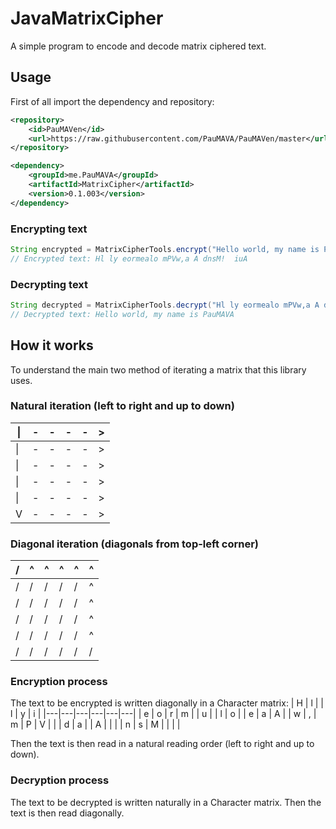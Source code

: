 # JavaMatrixCipher
A simple program to encode and decode matrix ciphered text.

## Usage
First of all import the dependency and repository:
```xml
<repository>
    <id>PauMAVen</id>
    <url>https://raw.githubusercontent.com/PauMAVA/PauMAVen/master</url>
</repository>
```
```xml
<dependency>
    <groupId>me.PauMAVA</groupId>
    <artifactId>MatrixCipher</artifactId>
    <version>0.1.003</version>
</dependency>
```

### Encrypting text
```java
String encrypted = MatrixCipherTools.encrypt("Hello world, my name is PauMAVA");
// Encrypted text: Hl ly eormealo mPVw,a A dnsM!  iuA
```

### Decrypting text
```java
String decrypted = MatrixCipherTools.decrypt("Hl ly eormealo mPVw,a A dnsM!  iuA");
// Decrypted text: Hello world, my name is PauMAVA
```

## How it works
To understand the main two method of iterating a matrix that this library uses.
### Natural iteration (left to right and up to down)
| \| | - | - | - | - | > |
|----|---|---|---|---|---|
| \| | - | - | - | - | > |
| \| | - | - | - | - | > |
| \| | - | - | - | - | > |
| \| | - | - | - | - | > |
| V | - | - | - | - | > |

### Diagonal iteration (diagonals from top-left corner)
| / | ^ | ^ | ^ | ^ | ^ |
|---|---|---|---|---|---|
| / | / | / | / | / | ^ |
| / | / | / | / | / | ^ |
| / | / | / | / | / | ^ |
| / | / | / | / | / | ^ |
| / | / | / | / | / | / |

### Encryption process
The text to be encrypted is written diagonally in a Character matrix:
| H | l |   | l | y | i |
|---|---|---|---|---|---|
| e | o | r | m |   | u |
| l | o |   | e | a | A |
| w | , | m | P | V |   |
| d | a |   | A |   |   |
| n | s | M |   |   |   |

Then the text is then read in a natural reading order (left to right and up to down). 

### Decryption process
The text to be decrypted is written naturally in a Character matrix.
Then the text is then read diagonally. 


